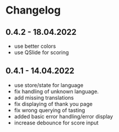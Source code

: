 # Changelog

## 0.4.2 - 18.04.2022
- use better colors
- use QSlide for scoring

## 0.4.1 - 14.04.2022
- use store/state for language
- fix handling of unknown language.
- add missing translations
- fix displaying of thank you page
- fix wrong querying of tasting
- added basic error handling/error display
- increase debounce for score input
